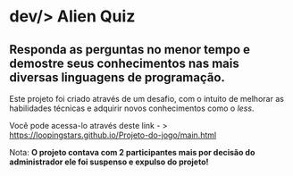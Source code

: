 # dev/> Alien Quiz
## Responda as perguntas no menor tempo e demostre seus conhecimentos nas  mais diversas linguagens de programação.

Este projeto foi criado através de um desafio, com o intuito de melhorar as habilidades técnicas e adquirir  novos conhecimentos  como o *less*.


Você pode acessa-lo através deste link - > https://loopingstars.github.io/Projeto-do-jogo/main.html


Nota: **O projeto contava com 2 participantes mais por decisão do administrador ele foi suspenso e expulso do projeto!**
